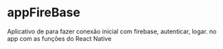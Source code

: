 # appFireBase
Aplicativo de para fazer conexão inicial com firebase, autenticar, logar. no app com as funções do React Native
